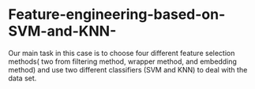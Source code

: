 # Feature-engineering-based-on-SVM-and-KNN-
Our main task in this case is to choose four different feature selection methods( two from filtering method, wrapper method, and embedding method) and use two different classifiers (SVM and KNN) to deal with the data set.
